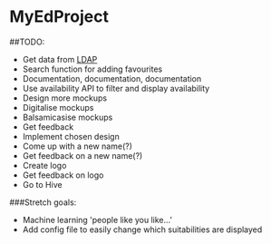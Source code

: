 # MyEdProject

##TODO:

- Get data from [LDAP](https://www.wiki.ed.ac.uk/display/AuthService/Basics)
- Search function for adding favourites
- Documentation, documentation, documentation
- Use availability API to filter and display availability
- Design more mockups
- Digitalise mockups
- Balsamicasise mockups
- Get feedback
- Implement chosen design
- Come up with a new name(?)
- Get feedback on a new name(?)
- Create logo
- Get feedback on logo
- Go to Hive


###Stretch goals:
- Machine learning 'people like you like...'
- Add config file to easily change which suitabilities are displayed
